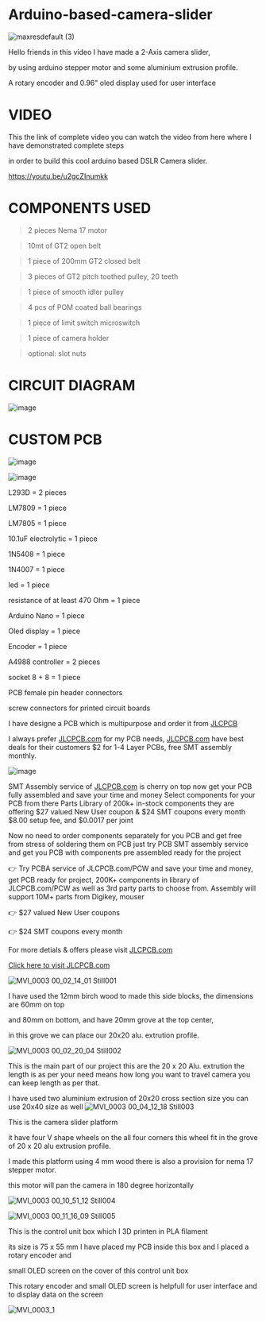 # Arduino-based-camera-slider


![maxresdefault (3)](https://user-images.githubusercontent.com/19898602/125586770-c9e0a89c-81bf-4c57-9be4-b965bad7fba0.jpg)


Hello friends in this video I have made a 2-Axis camera slider, 

by using arduino stepper motor and some aluminium extrusion profile.


A rotary encoder and 0.96" oled display used for user interface

# VIDEO

This the link of complete video you can watch the video from here where I have demonstrated complete steps

in order to build this cool arduino based DSLR Camera slider.

https://youtu.be/u2gcZInumkk


# COMPONENTS USED

> 2 pieces Nema 17 motor


> 10mt of GT2 open belt


> 1 piece of 200mm GT2 closed belt


> 3 pieces of GT2 pitch toothed pulley, 20 teeth


> 1 piece of smooth idler pulley




> 4 pcs of POM coated ball bearings


> 1 piece of limit switch microswitch


> 1 piece of camera holder


> optional: slot nuts



# CIRCUIT DIAGRAM

![image](https://user-images.githubusercontent.com/19898602/125587814-3d92ed40-ac30-4d44-a9e8-7ac1b98173b4.png)



# CUSTOM PCB

![image](https://user-images.githubusercontent.com/19898602/125588570-5cc527d3-79ea-40f4-8323-70093eb0e1d6.png)


![image](https://user-images.githubusercontent.com/19898602/125588592-7213d3f4-ddb1-425a-ad33-9f070ff8d8a1.png)


L293D = 2 pieces


LM7809 = 1 piece


LM7805 = 1 piece


10.1uF electrolytic = 1 piece


1N5408 = 1 piece


1N4007 = 1 piece


led = 1 piece


resistance of at least 470 Ohm = 1 piece




Arduino Nano = 1 piece


Oled display = 1 piece


Encoder = 1 piece


A4988 controller = 2 pieces




socket 8 + 8 = 1 piece


PCB female pin header connectors


screw connectors for printed circuit boards


I have designe a PCB which is multipurpose and order it from [JLCPCB](https://jlcpcb.com/IAT ) 

I always prefer [JLCPCB.com](https://jlcpcb.com/IAT) for my PCB needs, [JLCPCB.com](https://jlcpcb.com/IAT) have best deals for their customers
$2 for 1-4 Layer PCBs, free SMT assembly monthly.

![image](https://user-images.githubusercontent.com/19898602/159014034-3c9a50c3-61c3-40d2-836d-9cadc2317d33.png)


SMT Assembly service of [JLCPCB.com](https://jlcpcb.com/IAT) is cherry on top now get your PCB fully assembled and save your time and money
Select components for your PCB from there Parts Library of 200k+ in-stock components
they are offering $27 valued New User coupon  & $24 SMT coupons every month
$8.00 setup fee, and $0.0017  per joint

Now no need to order components separately for you PCB and get free from stress of soldering them on PCB just try PCB SMT assembly service and get you PCB with components pre assembled ready for the project


👉 Try PCBA service of JLCPCB.com/PCW and save your time and money, get PCB ready for project, 200K+ components in library of JLCPCB.com/PCW as well as 3rd party         parts to choose from. 
    Assembly will support 10M+ parts from Digikey, mouser
    
👉 $27 valued New User coupons 

👉 $24 SMT coupons every month


For more detials & offers please visit [JLCPCB.com](https://jlcpcb.com/IAT)


[Click here to visit JLCPCB.com](https://jlcpcb.com/IAT)



![MVI_0003 00_02_14_01 Still001](https://user-images.githubusercontent.com/19898602/125606831-8dd6d6c4-ac40-4317-abdf-0f2301e3813a.jpg)


I have used the 12mm birch wood to made this side blocks, the dimensions are 60mm on top 

and 80mm on bottom, and have 20mm grove at the top center,

in this grove we can place our 20x20 alu. extrution profile. 

![MVI_0003 00_02_20_04 Still002](https://user-images.githubusercontent.com/19898602/125608925-fbc0463d-53c4-44e8-9fbc-153dd7f96b47.jpg)

This is the main part of our project this are the 20 x 20 Alu. extrution 
the length is as per your need means how long you want to travel camera you can keep
length as per that.

I have used two aluminium extrusion of 20x20 cross section size you can use 20x40 size as well
![MVI_0003 00_04_12_18 Still003](https://user-images.githubusercontent.com/19898602/125609236-921acb3c-c328-491d-8425-7fc7cb3c664d.jpg)

This is the camera slider platform

it have four V shape wheels on the all four corners this wheel fit in the grove of 20 x 20 alu extrusion profile.

I made this platform using 4 mm wood there is also a provision for nema 17 stepper motor.

this motor will pan the camera in 180 degree horizontally

![MVI_0003 00_10_51_12 Still004](https://user-images.githubusercontent.com/19898602/125610072-df3802de-3f36-40da-947e-5c972665faf4.jpg)


![MVI_0003 00_11_16_09 Still005](https://user-images.githubusercontent.com/19898602/125610244-e7f028b7-8a8d-429f-8e13-673a8012491e.jpg)


This is the control unit box which I 3D printen in PLA filament 

its size is 75 x 55 mm I have placed my PCB inside this box and I placed a rotary encoder and 

small OLED screen on the cover of this control unit box 

This rotary encoder and small OLED screen is helpfull for user interface and to display  data on the screen 

![MVI_0003_1](https://user-images.githubusercontent.com/19898602/125611317-679003d9-5309-4915-94cb-19981a4d3d8b.gif)

